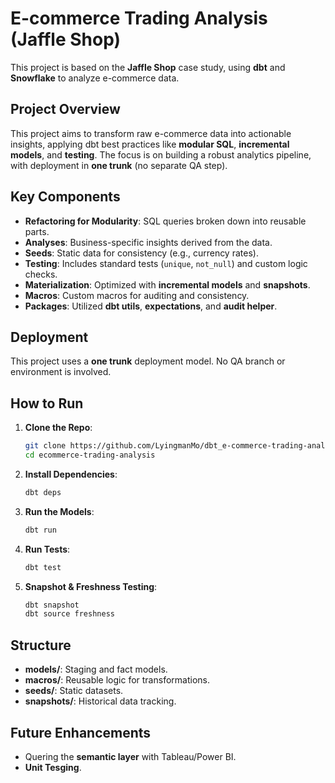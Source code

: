 # E-commerce Trading Analysis (Jaffle Shop)

This project is based on the **Jaffle Shop** case study, using **dbt** and **Snowflake** to analyze e-commerce data.

## Project Overview

This project aims to transform raw e-commerce data into actionable insights, applying dbt best practices like **modular SQL**, **incremental models**, and **testing**. The focus is on building a robust analytics pipeline, with deployment in **one trunk** (no separate QA step).

## Key Components

- **Refactoring for Modularity**: SQL queries broken down into reusable parts.
- **Analyses**: Business-specific insights derived from the data.
- **Seeds**: Static data for consistency (e.g., currency rates).
- **Testing**: Includes standard tests (`unique`, `not_null`) and custom logic checks.
- **Materialization**: Optimized with **incremental models** and **snapshots**.
- **Macros**: Custom macros for auditing and consistency.
- **Packages**: Utilized **dbt utils**, **expectations**, and **audit helper**.

## Deployment

This project uses a **one trunk** deployment model. No QA branch or environment is involved.

## How to Run

1. **Clone the Repo**:
    ```bash
    git clone https://github.com/LyingmanMo/dbt_e-commerce-trading-analysis.git
    cd ecommerce-trading-analysis
    ```

2. **Install Dependencies**:
    ```bash
    dbt deps
    ```

3. **Run the Models**:
    ```bash
    dbt run
    ```

4. **Run Tests**:
    ```bash
    dbt test
    ```

5. **Snapshot & Freshness Testing**:
    ```bash
    dbt snapshot
    dbt source freshness
    ```

## Structure

- **models/**: Staging and fact models.
- **macros/**: Reusable logic for transformations.
- **seeds/**: Static datasets.
- **snapshots/**: Historical data tracking.

## Future Enhancements

- Quering the **semantic layer** with Tableau/Power BI.
- **Unit Tesging**.
